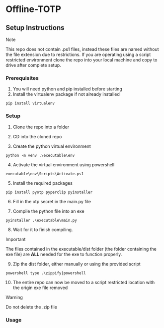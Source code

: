 # Offline-TOTP
## Setup Instructions

> [!NOTE]
> This repo does not contain .ps1 files, instead these files are named without the file extension due to restrictions.
> If you are operating using a script restricted environment clone the repo into your local machine and copy to drive after complete setup.

### Prerequisites
1. You will need python and pip installed before starting
2. Install the virtualenv package if not already installed
```
pip install virtualenv
```

### Setup
1. Clone the repo into a folder

2. CD into the cloned repo

3. Create the python virtual environment
```
python -m venv .\executable\env
```

4. Activate the virtual environment using powershell
```
executable\env\Scripts\Activate.ps1
```

5. Install the required packages
```
pip install pyotp pyperclip pyinstaller
```

6. Fill in the otp secret in the main.py file
  
7. Compile the python file into an exe
```
pyinstaller .\executable\main.py
```

8. Wait for it to finish compiling.
> [!IMPORTANT]
> The files contained in the executable/dist folder (the folder containing the exe file) are **ALL** needed for the exe to function properly.

9. Zip the dist folder, either manually or using the provided script
```
powershell type .\zippify|powershell
```

10. The entire repo can now be moved to a script restricted location with the origin exe file removed
> [!WARNING]
> Do not delete the .zip file

### Usage
